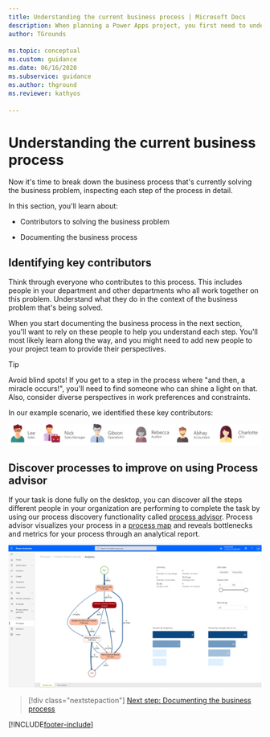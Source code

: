 ```yaml
---
title: Understanding the current business process | Microsoft Docs
description: When planning a Power Apps project, you first need to understand how the business process you want to automate works today.
author: TGrounds

ms.topic: conceptual
ms.custom: guidance
ms.date: 06/16/2020
ms.subservice: guidance
ms.author: thground
ms.reviewer: kathyos

---
```


# Understanding the current business process

Now it's time to break down the business process that's currently solving the
business problem, inspecting each step of the process in detail.

In this section, you'll learn about:

- Contributors to solving the business problem

- Documenting the business process

## Identifying key contributors

Think through everyone who contributes to this process. This includes people in
your department and other departments who all work together on this
problem. Understand what they do in the context of the business problem that's
being solved.

When you start documenting the business process in the next section, you'll want
to rely on these people to help you understand each step. You'll most likely
learn along the way, and you might need to add new people to your project team to
provide their perspectives.

> [!TIP]
> Avoid blind spots! If you get to a step in the process where "and then, a
miracle occurs!", you'll need to find someone who can shine a light on that.
Also, consider diverse perspectives in work preferences and constraints.

In our example scenario, we identified these key contributors:

![Lee -Sales, Nick - Sales manager, Gibson - Operations, Rebecca - Auditor, Abhay - Accountant, Charlotte - CFO.](media/contributors.png "Lee -Sales, Nick - Sales manager, Gibson - Operations, Rebecca - Auditor, Abhay - Accountant, Charlotte - CFO")

## Discover processes to improve on using Process advisor
If your task is done fully on the desktop, you can discover all the steps 
different people in your organization are performing to complete the task by 
using our process discovery functionality called [process advisor](/power-automate/process-advisor-overview). 
Process advisor visualizes your process in a [process map](/power-automate/process-advisor-visualize) 
and reveals bottlenecks and metrics for your process through an analytical report.

![Process map](media/process-map.png "Process advisor process map")

> [!div class="nextstepaction"]
> [Next step: Documenting the business process](what-is-task.md)


[!INCLUDE[footer-include](../../includes/footer-banner.md)]
